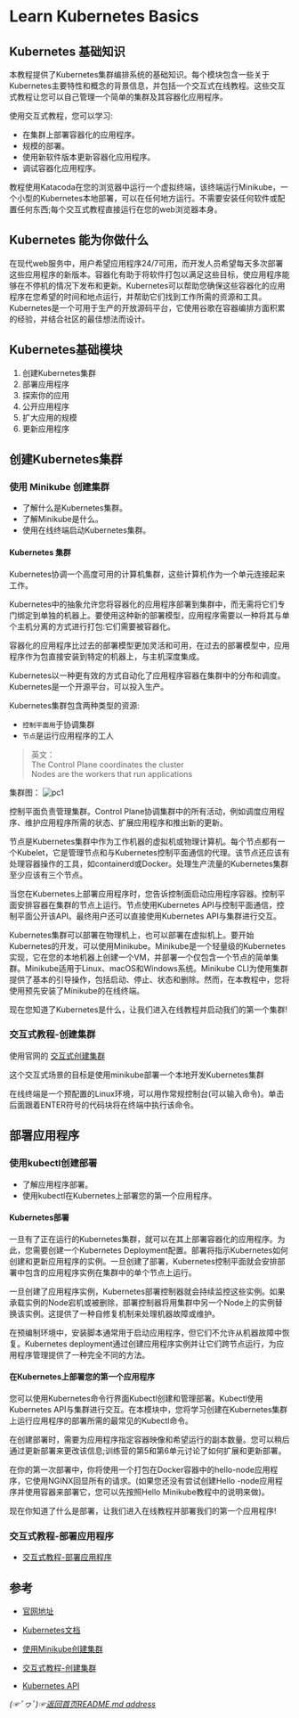 # Learn Kubernetes Basics

## Kubernetes 基础知识
本教程提供了Kubernetes集群编排系统的基础知识。每个模块包含一些关于Kubernetes主要特性和概念的背景信息，并包括一个交互式在线教程。这些交互式教程让您可以自己管理一个简单的集群及其容器化应用程序。

使用交互式教程，您可以学习:
* 在集群上部署容器化的应用程序。
* 规模的部署。
* 使用新软件版本更新容器化应用程序。
* 调试容器化应用程序。

教程使用Katacoda在您的浏览器中运行一个虚拟终端，该终端运行Minikube，一个小型的Kubernetes本地部署，可以在任何地方运行。不需要安装任何软件或配置任何东西;每个交互式教程直接运行在您的web浏览器本身。

## Kubernetes 能为你做什么
在现代web服务中，用户希望应用程序24/7可用，而开发人员希望每天多次部署这些应用程序的新版本。容器化有助于将软件打包以满足这些目标，使应用程序能够在不停机的情况下发布和更新。Kubernetes可以帮助您确保这些容器化的应用程序在您希望的时间和地点运行，并帮助它们找到工作所需的资源和工具。Kubernetes是一个可用于生产的开放源码平台，它使用谷歌在容器编排方面积累的经验，并结合社区的最佳想法而设计。

## Kubernetes基础模块
1. 创建Kubernetes集群
2. 部署应用程序
3. 探索你的应用
4. 公开应用程序
5. 扩大应用的规模
6. 更新应用程序

## 创建Kubernetes集群

### 使用 Minikube 创建集群
* 了解什么是Kubernetes集群。
* 了解Minikube是什么。
* 使用在线终端启动Kubernetes集群。

#### Kubernetes 集群

Kubernetes协调一个高度可用的计算机集群，这些计算机作为一个单元连接起来工作。

Kubernetes中的抽象允许您将容器化的应用程序部署到集群中，而无需将它们专门绑定到单独的机器上。要使用这种新的部署模型，应用程序需要以一种将其与单个主机分离的方式进行打包:它们需要被容器化。

容器化的应用程序比过去的部署模型更加灵活和可用，在过去的部署模型中，应用程序作为包直接安装到特定的机器上，与主机深度集成。

Kubernetes以一种更有效的方式自动化了应用程序容器在集群中的分布和调度。Kubernetes是一个开源平台，可以投入生产。

Kubernetes集群包含两种类型的资源:
* `控制平面用`于协调集群
* `节点`是运行应用程序的工人

> 英文：  
> The Control Plane coordinates the cluster   
> Nodes are the workers that run applications

集群图：
![pc1](https://gitee.com/fredomli/fredomli-picture/raw/picgo/static/images/wordpress/module_01_cluster.svg)

控制平面负责管理集群。Control Plane协调集群中的所有活动，例如调度应用程序、维护应用程序所需的状态、扩展应用程序和推出新的更新。

节点是Kubernetes集群中作为工作机器的虚拟机或物理计算机。每个节点都有一个Kubelet，它是管理节点和与Kubernetes控制平面通信的代理。该节点还应该有处理容器操作的工具，如containerd或Docker。处理生产流量的Kubernetes集群至少应该有三个节点。

当您在Kubernetes上部署应用程序时，您告诉控制面启动应用程序容器。控制平面安排容器在集群的节点上运行。节点使用Kubernetes API与控制平面通信，控制平面公开该API。最终用户还可以直接使用Kubernetes API与集群进行交互。


Kubernetes集群可以部署在物理机上，也可以部署在虚拟机上。要开始Kubernetes的开发，可以使用Minikube。Minikube是一个轻量级的Kubernetes实现，它在您的本地机器上创建一个VM，并部署一个仅包含一个节点的简单集群。Minikube适用于Linux、macOS和Windows系统。Minikube CLI为使用集群提供了基本的引导操作，包括启动、停止、状态和删除。然而，在本教程中，您将使用预先安装了Minikube的在线终端。

现在您知道了Kubernetes是什么，让我们进入在线教程并启动我们的第一个集群!

### 交互式教程-创建集群
使用官网的 [交互式创建集群](https://kubernetes.io/docs/tutorials/kubernetes-basics/create-cluster/cluster-interactive/) 

这个交互式场景的目标是使用minikube部署一个本地开发Kubernetes集群

在线终端是一个预配置的Linux环境，可以用作常规控制台(可以输入命令)。单击后面跟着ENTER符号的代码块将在终端中执行该命令。

## 部署应用程序

### 使用kubectl创建部署

* 了解应用程序部署。
* 使用kubectl在Kubernetes上部署您的第一个应用程序。

#### Kubernetes部署
一旦有了正在运行的Kubernetes集群，就可以在其上部署容器化的应用程序。为此，您需要创建一个Kubernetes Deployment配置。部署将指示Kubernetes如何创建和更新应用程序的实例。一旦创建了部署，Kubernetes控制平面就会安排部署中包含的应用程序实例在集群中的单个节点上运行。

一旦创建了应用程序实例，Kubernetes部署控制器就会持续监控这些实例。如果承载实例的Node宕机或被删除，部署控制器将用集群中另一个Node上的实例替换该实例。这提供了一种自修复机制来处理机器故障或维护。

在预编制环境中，安装脚本通常用于启动应用程序，但它们不允许从机器故障中恢复。Kubernetes deployment通过创建应用程序实例并让它们跨节点运行，为应用程序管理提供了一种完全不同的方法。

#### 在Kubernetes上部署您的第一个应用程序

您可以使用Kubernetes命令行界面Kubectl创建和管理部署。Kubectl使用Kubernetes API与集群进行交互。在本模块中，您将学习创建在Kubernetes集群上运行应用程序的部署所需的最常见的Kubectl命令。

在创建部署时，需要为应用程序指定容器映像和希望运行的副本数量。您可以稍后通过更新部署来更改该信息;训练营的第5和第6单元讨论了如何扩展和更新部署。

在你的第一次部署中，你将使用一个打包在Docker容器中的hello-node应用程序，它使用NGINX回显所有的请求。(如果您还没有尝试创建Hello -node应用程序并使用容器来部署它，您可以先按照Hello Minikube教程中的说明来做)。

现在你知道了什么是部署，让我们进入在线教程并部署我们的第一个应用程序!

### 交互式教程-部署应用程序
* [交互式教程-部署应用程序](https://kubernetes.io/docs/tutorials/kubernetes-basics/deploy-app/deploy-interactive/)


## 参考
* [官网地址](https://kubernetes.io/)
* [Kubernetes文档](https://kubernetes.io/docs/home/)  
* [使用Minikube创建集群](https://kubernetes.io/docs/tutorials/kubernetes-basics/create-cluster/cluster-intro/)
* [交互式教程-创建集群](https://kubernetes.io/docs/tutorials/kubernetes-basics/create-cluster/cluster-interactive/)
  
* [Kubernetes API](https://kubernetes.io/docs/concepts/overview/kubernetes-api/)





*(☞ﾟヮﾟ)☞[返回首页README.md address](https://github.com/fredomli/java-standard)*
